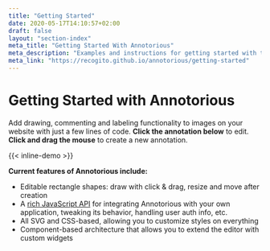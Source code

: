 ```yaml
---
title: "Getting Started"
date: 2020-05-17T14:10:57+02:00
draft: false
layout: "section-index"
meta_title: "Getting Started With Annotorious"
meta_description: "Examples and instructions for getting started with the Annotorious image annotation library"
meta_link: "https://recogito.github.io/annotorious/getting-started"
---
```


# Getting Started with Annotorious

Add drawing, commenting and labeling functionality to images on your website with 
just a few lines of code. __Click the annotation below__ to edit. 
__Click and drag the mouse__ to create a new annotation.

{{< inline-demo >}}

__Current features of Annotorious include:__

- Editable rectangle shapes: draw with click & drag, resize and move after creation
- A [rich JavaScript API](/annotorious/api-docs/) for integrating Annotorious with your own application,
  tweaking its behavior, handling user auth info, etc.
- All SVG and CSS-based, allowing you to customize styles on everything 
- Component-based architecture that allows you to extend the editor with custom widgets


